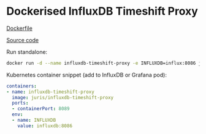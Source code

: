 # Dockerised InfluxDB Timeshift Proxy

[Dockerfile](https://github.com/juris/docker-influxdb-timeshift-proxy)

[Source code](https://github.com/maxsivanov/influxdb-timeshift-proxy)

Run standalone:

```sh
docker run -d --name influxdb-timeshift-proxy -e INFLUXDB=influx:8086 juris/influxdb-timeshift-proxy
```

Kubernetes container snippet (add to InfluxDB or Grafana pod):

```yml
containers:
- name: influxdb-timeshift-proxy
  image: juris/influxdb-timeshift-proxy
  ports:
  - containerPort: 8089
  env:
  - name: INFLUXDB
    value: influxdb:8086
```